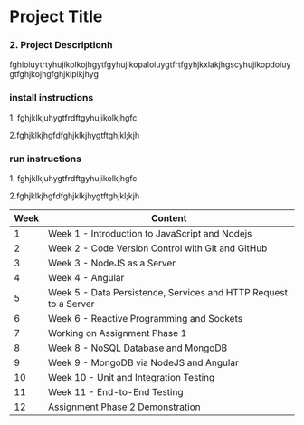 <h1> Project Title</h1>
<h3>2. Project Descriptionh</h3>
<p>fghioiuytrtyhujikolkojhgytfgyhujikopaloiuygtfrtfgyhjkxlakjhgscyhujikopdoiuygtfghjkojhgfghjklplkjhyg</p>
<h3> install instructions</h3>
<p>1. fghjklkjuhygtfrdftgyhujikolkjhgfc</p>
<p>2.fghjklkjhgfdfghjklkjhygtftghjkl;kjh</p>
<h3> run instructions</h3>
<p>1. fghjklkjuhygtfrdftgyhujikolkjhgfc</p>
<p>2.fghjklkjhgfdfghjklkjhygtftghjkl;kjh</p>

Week | Content
------------ | -------------
1 | 	Week 1 - Introduction to JavaScript and Nodejs
2 | 	Week 2 - Code Version Control with Git and GitHub
3 | 	Week 3 - NodeJS as a Server
4 | Week 4 - Angular
5 | 	Week 5 - Data Persistence, Services and HTTP Request to a Server
6 | 	Week 6 - Reactive Programming and Sockets
7 | Working on Assignment Phase 1
8 | 	Week 8 - NoSQL Database and MongoDB
9 | 	Week 9 - MongoDB via NodeJS and Angular
10 | 	Week 10 - Unit and Integration Testing
11 | Week 11 - End-to-End Testing
12 | Assignment Phase 2 Demonstration